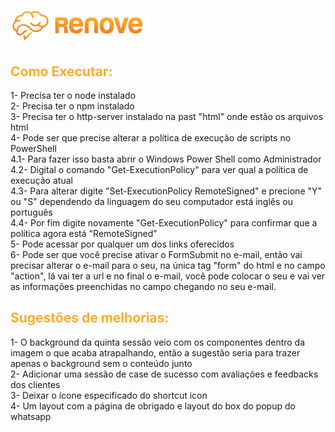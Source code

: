 <h1>
    <img src="html/imagens/Logo(amarelo).png">
</h1>

<h2 style="color: #F9AE2A;">Como Executar:</h2>
1- Precisa ter o node instalado <br>
2- Precisa ter o npm instalado <br>
3- Precisa ter o http-server instalado na past "html" onde estão os arquivos html <br>
4- Pode ser que precise alterar a política de execução de scripts no  PowerShell <br>
4.1- Para fazer isso basta abrir o Windows Power Shell como Administrador <br>
4.2- Digital o comando "Get-ExecutionPolicy" para ver qual a política de execução atual <br>
4.3- Para alterar digite "Set-ExecutionPolicy RemoteSigned" e precione "Y" ou "S" dependendo da linguagem do seu computador está inglês ou português <br>
4.4- Por fim digite novamente "Get-ExecutionPolicy" para confirmar que a política agora está "RemoteSigned" <br>
5- Pode acessar por qualquer um dos links oferecidos <br>
6- Pode ser que você precise ativar o FormSubmit no e-mail, então vai precisar alterar o e-mail para o seu, na única tag  "form" do html e no campo "action", lá vai ter a url e no final o e-mail, você pode colocar o seu e vai ver as informações preenchidas no campo chegando no seu e-mail. <br>

<h2 style="color: #F9AE2A;">Sugestões de melhorias:</h2>
1- O background da quinta sessão veio com os componentes dentro da imagem o que acaba atrapalhando, então a 
sugestão seria para trazer apenas o background sem o conteúdo junto <br>
2- Adicionar uma sessão de case de sucesso com avaliações e feedbacks dos clientes <br>
3- Deixar o ícone especificado do shortcut icon <br>
4- Um layout com a página de obrigado e layout do box do popup do whatsapp <br>